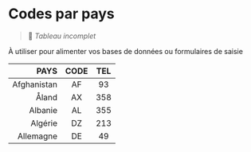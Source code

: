 # Codes par pays

> 🛑 _Tableau incomplet_

À utiliser pour alimenter vos bases de données ou formulaires de saisie

|PAYS|CODE|TEL|
|--:|:--:|:--:|
|Afghanistan|AF|93|
|Åland|AX|358|
|Albanie|AL|355|
|Algérie|DZ|213|
|Allemagne|DE|49|
